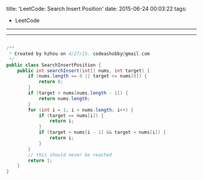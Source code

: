 title: 'LeetCode: Search Insert Position'
date: 2015-06-24 00:03:22
tags:
 - LeetCode
---
<hr/>    

```java

/**
 * Created by hzhou on 4/27/15. codeashobby@gmail.com
 */
public class SearchInsertPosition {
	public int searchInsert(int[] nums, int target) {
		if (nums.length == 0 || target <= nums[0]) {
			return 0;
		}
		if (target > nums[nums.length - 1]) {
			return nums.length;
		}
		for (int i = 1; i < nums.length; i++) {
			if (target == nums[i]) {
				return i;
			}
			if (target > nums[i - 1] && target < nums[i]) {
				return i;
			}
		}
		// this should never be reached
		return 1;
	}
}
```
